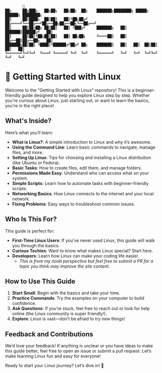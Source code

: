 ```
        🐧
██╗     ██╗███╗   ██╗██╗   ██╗██╗  ██╗    ███████╗████████╗ █████╗ ██████╗ ████████╗
██║     ██║████╗  ██║██║   ██║╚██╗██╔╝    ██╔════╝╚══██╔══╝██╔══██╗██╔══██╗╚══██╔══╝
██║     ██║██╔██╗ ██║██║   ██║ ╚███╔╝     ███████╗   ██║   ███████║██████╔╝   ██║   
██║     ██║██║╚██╗██║██║   ██║ ██╔██╗     ╚════██║   ██║   ██╔══██║██╔══██╗   ██║   
███████╗██║██║ ╚████║╚██████╔╝██╔╝ ██╗    ███████║   ██║   ██║  ██║██║  ██║   ██║   
╚══════╝╚═╝╚═╝  ╚═══╝ ╚═════╝ ╚═╝  ╚═╝    ╚══════╝   ╚═╝   ╚═╝  ╚═╝╚═╝  ╚═╝   ╚═╝
```

# 🐧 Getting Started with Linux

Welcome to the "Getting Started with Linux" repository! This is a beginner-friendly guide designed to help you explore Linux step by step. Whether you're curious about Linux, just starting out, or want to learn the basics, you're in the right place!

## What's Inside?

Here’s what you’ll learn:

- **What is Linux?**: A simple introduction to Linux and why it’s awesome.
- **Using the Command Line**: Learn basic commands to navigate, manage files, and more.
- **Setting Up Linux**: Tips for choosing and installing a Linux distribution (like Ubuntu or Fedora).
- **Basic Tasks**: How to create files, edit them, and manage folders.
- **Permissions Made Easy**: Understand who can access what on your system.
- **Simple Scripts**: Learn how to automate tasks with beginner-friendly scripts.
- **Networking Basics**: How Linux connects to the internet and your local network.
- **Fixing Problems**: Easy ways to troubleshoot common issues.

## Who Is This For?

This guide is perfect for:

- **First-Time Linux Users**: If you’ve never used Linux, this guide will walk you through the basics.
- **Curious Techies**: Want to know what makes Linux special? Start here.
- **Developers**: Learn how Linux can make your coding life easier.
  - _This is from my noob perspective but feel free to submit a PR for a topic you think may improve the site content._

## How to Use This Guide

1. **Start Small**: Begin with the basics and take your time.
2. **Practice Commands**: Try the examples on your computer to build confidence.
3. **Ask Questions**: If you’re stuck, feel free to reach out or look for help online (the Linux community is super friendly!).
4. **Explore**: Linux is vast—don’t be afraid to try new things!

## Feedback and Contributions

We’d love your feedback! If anything is unclear or you have ideas to make this guide better, feel free to open an issue or submit a pull request. Let’s make learning Linux fun and easy for everyone!

Ready to start your Linux journey? Let’s dive in! 🚀
